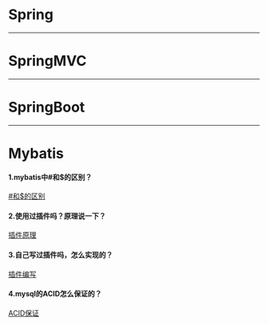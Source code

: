 # Spring
******
# SpringMVC
******
# SpringBoot
*****
# Mybatis
#### 1.mybatis中#和$的区别？
[#和$的区别](https://blog.csdn.net/zymx14/article/details/78067452)
#### 2.使用过插件吗？原理说一下？
[插件原理](https://blog.csdn.net/zzti_erlie/article/details/109562703)
#### 3.自己写过插件吗，怎么实现的？
[插件编写](https://blog.csdn.net/xiaoxiaole0313/article/details/106184455)
#### 4.mysql的ACID怎么保证的？
[ACID保证](https://www.cnblogs.com/rjzheng/p/10841031.html)